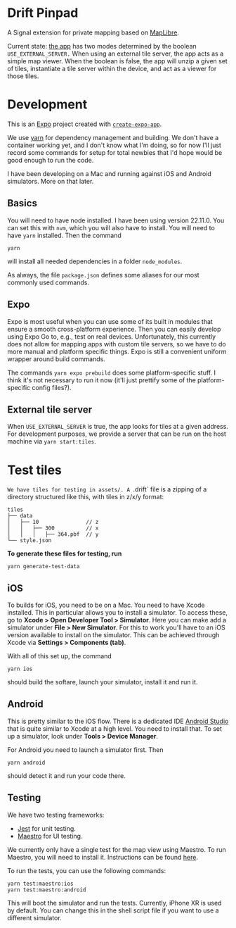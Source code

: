 # Drift Pinpad

A Signal extension for private mapping based on [MapLibre](https://github.com/maplibre/maplibre-native).

Current state: [the app](App.js) has two modes determined by the boolean `USE_EXTERNAL_SERVER.` When using an external tile server, the app acts as a simple map viewer. When the boolean is false, the app will unzip a given set of tiles, instantiate a tile server within the device, and act as a viewer for those tiles.

# Development
This is an [Expo](https://expo.dev) project created with [`create-expo-app`](https://www.npmjs.com/package/create-expo-app).

We use [yarn](https://yarnpkg.com/) for dependency management and building. We don't have a container working yet, and I don't know what I'm doing, so for now I'll just record some commands for setup for total newbies that I'd hope would be good enough to run the code.

I have been developing on a Mac and running against iOS and Android simulators. More on that later.

## Basics
You will need to have node installed. I have been using version 22.11.0. You can set this with `nvm`, which you will also have to install. You will need to have `yarn` installed. Then the command
```
yarn
```
will install all needed dependencies in a folder `node_modules`.

As always, the file `package.json` defines some aliases for our most commonly used commands.

## Expo
Expo is most useful when you can use some of its built in modules that ensure a smooth cross-platform experience. Then you can easily develop using Expo Go to, e.g., test on real devices. Unfortunately, this currently does not allow for mapping apps with custom tile servers, so we have to do more manual and platform specific things. Expo is still a convenient uniform wrapper around build commands.

The commands `yarn expo prebuild` does some platform-specific stuff. I think it's not necessary to run it now (it'll just prettify some of the platform-specific config files?).

## External tile server
When `USE_EXTERNAL_SERVER` is true, the app looks for tiles at a given address. For development purposes, we provide a server that 
can be run on the host machine via `yarn start:tiles`. 

# Test tiles

`We have tiles for testing in assets/. A `.drift` file is a zipping of a directory structured like this, with tiles in z/x/y format:
```
tiles
├── data
│   ├── 10               // z
│   │   ├── 300          // x
│   │   │   ├── 364.pbf  // y
└── style.json
```

**To generate these files for testing, run**
```
yarn generate-test-data
```



## iOS
To builds for iOS, you need to be on a Mac. You need to have Xcode installed. This in particular allows you to install a simulator. To access these, go to **Xcode > Open Developer Tool > Simulator**. Here you can make add a simulator under **File > New Simulator**. For this to work you'll have to an iOS version available to install on the simulator. This can be achieved through Xcode via **Settings > Components (tab)**.

With all of this set up, the command 
```
yarn ios
```
should build the softare, launch your simulator, install it and run it.


## Android
This is pretty similar to the iOS flow. There is a dedicated IDE [Android Studio](https://developer.android.com/studio) that is quite similar to Xcode at a high level. You need to install that. To set up a simulator, look under **Tools > Device Manager**.

For Android you need to launch a simulator first. Then 
```
yarn android
``` 
should detect it and run your code there.

## Testing

We have two testing frameworks:

- [Jest](https://jestjs.io/) for unit testing.
- [Maestro](https://maestro.mobile.dev/) for UI testing.

We currently only have a single test for the map view using Maestro. To run Maestro, you will need to install it. Instructions can be found [here](https://maestro.mobile.dev/docs/getting-started/installation).

To run the tests, you can use the following commands:

```
yarn test:maestro:ios
yarn test:maestro:android
```

This will boot the simulator and run the tests. Currently, iPhone XR is used by default. You can change this in the shell script file if you want to use a different simulator.


